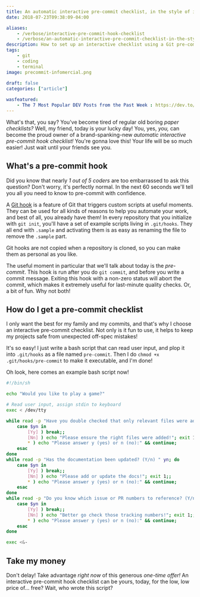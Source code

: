 ```yaml
---
title: An automatic interactive pre-commit checklist, in the style of infomercials
date: 2018-07-23T09:38:09-04:00

aliases:
    - /verbose/interactive-pre-commit-hook-checklist
    - /verbose/an-automatic-interactive-pre-commit-checklist-in-the-style-of-infomercials/
description: How to set up an interactive checklist using a Git pre-commit hook script.
tags:
    - git
    - coding
    - terminal
image: precommit-infomercial.png
 
draft: false
categories: ["article"]

wasfeatured:
    - The 7 Most Popular DEV Posts from the Past Week : https://dev.to/devteam/the-7-most-popular-dev-posts-from-the-past-week-3li6
---
```


What's that, you say? You've become tired of regular old boring _paper checklists?_ Well, my friend, today is your lucky day! You, yes, _you,_ can become the proud owner of a brand-spanking-new _automatic interactive pre-commit hook checklist!_ You're gonna love this! Your life will be so much easier! Just wait until your friends see you.

## What's a pre-commit hook

Did you know that nearly _1 out of 5 coders_ are too embarrassed to ask this question? Don't worry, it's perfectly normal. In the next 60 seconds we'll tell you all you need to know to pre-commit with confidence.

A [Git hook](https://git-scm.com/book/en/v2/Customizing-Git-Git-Hooks) is a feature of Git that triggers custom scripts at useful moments. They can be used for all kinds of reasons to help you automate your work, and best of all, you already have them! In every repository that you initialize with `git init`, you'll have a set of example scripts living in `.git/hooks`. They all end with `.sample` and activating them is as easy as renaming the file to remove the `.sample` part.

Git hooks are not copied when a repository is cloned, so you can make them as personal as you like.

The useful moment in particular that we'll talk about today is the _pre-commit_. This hook is run after you do `git commit`, and before you write a commit message. Exiting this hook with a non-zero status will abort the commit, which makes it extremely useful for last-minute quality checks. Or, a bit of fun. Why not both!

## How do I get a pre-commit checklist

I only want the best for my family and my commits, and that's why I choose an interactive pre-commit checklist. Not only is it fun to use, it helps to keep my projects safe from unexpected off-spec mistakes!

It's so easy! I just write a bash script that can read user input, and plop it into `.git/hooks` as a file named `pre-commit`. Then I do `chmod +x .git/hooks/pre-commit` to make it executable, and I'm done!

Oh look, here comes an example bash script now!

```sh
#!/bin/sh

echo "Would you like to play a game?"

# Read user input, assign stdin to keyboard
exec < /dev/tty

while read -p "Have you double checked that only relevant files were added? (Y/n) " yn; do
    case $yn in
        [Yy] ) break;;
        [Nn] ) echo "Please ensure the right files were added!"; exit 1;;
        * ) echo "Please answer y (yes) or n (no):" && continue;
    esac
done
while read -p "Has the documentation been updated? (Y/n) " yn; do
    case $yn in
        [Yy] ) break;;
        [Nn] ) echo "Please add or update the docs!"; exit 1;;
        * ) echo "Please answer y (yes) or n (no):" && continue;
    esac
done
while read -p "Do you know which issue or PR numbers to reference? (Y/n) " yn; do
    case $yn in
        [Yy] ) break;;
        [Nn] ) echo "Better go check those tracking numbers!"; exit 1;;
        * ) echo "Please answer y (yes) or n (no):" && continue;
    esac
done

exec <&-
```

## Take my money

Don't delay! Take advantage _right now_ of this generous _one-time offer!_ An interactive pre-commit hook checklist can be yours, today, for the low, low price of... free? Wait, who wrote this script?
